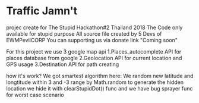# Traffic Jamn't
projec create  for The Stupid Hackathon#2 Thailand 2018
The Code only available for stupid purpose 
All source file created by 5 Devs of EWMPevilCORP
You can supporting us via donate link
"Coming soon"

For this project we use 3 google map api 
1.Places_autocomplete API for places database from google
2.Geolocation API for current location and GPS usage
3.Destination   API for path creating 

how it's work?
We got smartest algorithm here:
We random new latitude and longtitude within 3 and -3 range by Math.random to generate the hidden location we hide it with clearStupidDot() func and we have bug sprayer func for worst case scenario



